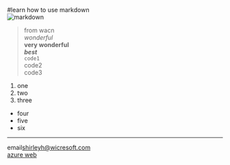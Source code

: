 #learn how to use markdown  
![markdown](http://c.hiphotos.baidu.com/baike/c0%3Dbaike180%2C5%2C5%2C180%2C60/sign=d997317c11ce36d3b6098b625b9a51e2/00e93901213fb80ef9ceac7132d12f2eb938947d.jpg)  
> from wacn  
*wonderful*  
**very wonderful**  
***best***  
`code1`  
    code2  
    code3  
1. one  
2. two  
3. three  
* four  
* five  
* six  
***  
email<shirleyh@wicresoft.com>  
[azure web](https://www.azure.cn)  
